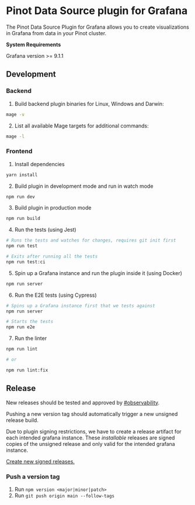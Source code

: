 # Pinot Data Source plugin for Grafana

The Pinot Data Source Plugin for Grafana allows you to create visualizations in Grafana from data in your Pinot cluster.

**System Requirements**

Grafana version >= 9.1.1

## Development

### Backend

1. Build backend plugin binaries for Linux, Windows and Darwin:

```bash
mage -v
```

2. List all available Mage targets for additional commands:

```bash
mage -l
```

### Frontend

1. Install dependencies

```bash
yarn install
```

2. Build plugin in development mode and run in watch mode

```bash
npm run dev
```

3. Build plugin in production mode

```bash
npm run build
```

4. Run the tests (using Jest)

```bash
# Runs the tests and watches for changes, requires git init first
npm run test

# Exits after running all the tests
npm run test:ci
```

5. Spin up a Grafana instance and run the plugin inside it (using Docker)

```bash
npm run server
```

6. Run the E2E tests (using Cypress)

```bash
# Spins up a Grafana instance first that we tests against
npm run server

# Starts the tests
npm run e2e
```

7. Run the linter

```bash
npm run lint

# or

npm run lint:fix
```

## Release

New releases should be tested and approved by [#observability](https://startreedata.slack.com/archives/C06LUQ8UYD6).

Pushing a new version tag should automatically trigger a new unsigned release build.

Due to plugin signing restrictions, we have to create a release artifact for each intended grafana instance. These _installable_ releases are signed copies of the unsigned release and only valid for the intended grafana instance.

[Create new signed releases.](https://github.com/startreedata/startree-grafana-pinot-datasource/actions/workflows/customer-release.yml)

### Push a version tag

1. Run `npm version <major|minor|patch>`
2. Run `git push origin main --follow-tags`

